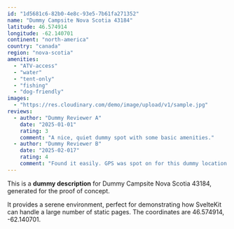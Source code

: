 ```yaml
---
id: "1d5681c6-82b0-4e8c-93e5-7b61fa271352"
name: "Dummy Campsite Nova Scotia 43184"
latitude: 46.574914
longitude: -62.140701
continent: "north-america"
country: "canada"
region: "nova-scotia"
amenities:
  - "ATV-access"
  - "water"
  - "tent-only"
  - "fishing"
  - "dog-friendly"
images:
  - "https://res.cloudinary.com/demo/image/upload/v1/sample.jpg"
reviews:
  - author: "Dummy Reviewer A"
    date: "2025-01-01"
    rating: 3
    comment: "A nice, quiet dummy spot with some basic amenities."
  - author: "Dummy Reviewer B"
    date: "2025-02-017"
    rating: 4
    comment: "Found it easily. GPS was spot on for this dummy location."
---
```


This is a **dummy description** for Dummy Campsite Nova Scotia 43184, generated for the proof of concept.

It provides a serene environment, perfect for demonstrating how SvelteKit can handle a large number of static pages. The coordinates are 46.574914, -62.140701.
